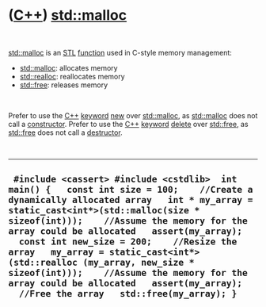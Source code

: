 



 

 

 

 

 

([C++](Cpp.md)) [std::malloc](CppMalloc.md)
=============================================

 

[std::malloc](CppMalloc.md) is an [STL](CppStl.md)
[function](CppFunction.md) used in C-style memory management:

-   [std::malloc](CppMalloc.md): allocates memory
-   [std::realloc](CppRealloc.md): reallocates memory
-   [std::free](CppFree.md): releases memory

 

Prefer to use the [C++](Cpp.md) [keyword](CppKeyword.md)
[new](CppNew.md) over [std::malloc](CppMalloc.md), as
[std::malloc](CppMalloc.md) does not call a
[constructor](CppConstructor.md). Prefer to use the [C++](Cpp.md)
[keyword](CppKeyword.md) [delete](CppDelete.md) over
[std::free](CppFree.md), as [std::free](CppFree.md) does not call a
[destructor](CppDestructor.md).

 

  ------------------------------------------------------------------------------------------------------------------------------------------------------------------------------------------------------------------------------------------------------------------------------------------------------------------------------------------------------------------------------------------------------------------------------------------------------------------------------------------------------------------------------------------
  ` #include <cassert> #include <cstdlib>  int main() {   const int size = 100;    //Create a dynamically allocated array   int * my_array = static_cast<int*>(std::malloc(size * sizeof(int)));    //Assume the memory for the array could be allocated   assert(my_array);    const int new_size = 200;    //Resize the array   my_array = static_cast<int*>(std::realloc (my_array, new_size * sizeof(int)));    //Assume the memory for the array could be allocated   assert(my_array);    //Free the array   std::free(my_array); }`
  ------------------------------------------------------------------------------------------------------------------------------------------------------------------------------------------------------------------------------------------------------------------------------------------------------------------------------------------------------------------------------------------------------------------------------------------------------------------------------------------------------------------------------------------

 

 

 

 

 





 




